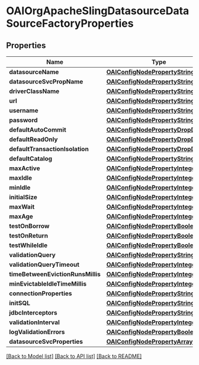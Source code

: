 # OAIOrgApacheSlingDatasourceDataSourceFactoryProperties

## Properties
Name | Type | Description | Notes
------------ | ------------- | ------------- | -------------
**datasourceName** | [**OAIConfigNodePropertyString***](OAIConfigNodePropertyString.md) |  | [optional] 
**datasourceSvcPropName** | [**OAIConfigNodePropertyString***](OAIConfigNodePropertyString.md) |  | [optional] 
**driverClassName** | [**OAIConfigNodePropertyString***](OAIConfigNodePropertyString.md) |  | [optional] 
**url** | [**OAIConfigNodePropertyString***](OAIConfigNodePropertyString.md) |  | [optional] 
**username** | [**OAIConfigNodePropertyString***](OAIConfigNodePropertyString.md) |  | [optional] 
**password** | [**OAIConfigNodePropertyString***](OAIConfigNodePropertyString.md) |  | [optional] 
**defaultAutoCommit** | [**OAIConfigNodePropertyDropDown***](OAIConfigNodePropertyDropDown.md) |  | [optional] 
**defaultReadOnly** | [**OAIConfigNodePropertyDropDown***](OAIConfigNodePropertyDropDown.md) |  | [optional] 
**defaultTransactionIsolation** | [**OAIConfigNodePropertyDropDown***](OAIConfigNodePropertyDropDown.md) |  | [optional] 
**defaultCatalog** | [**OAIConfigNodePropertyString***](OAIConfigNodePropertyString.md) |  | [optional] 
**maxActive** | [**OAIConfigNodePropertyInteger***](OAIConfigNodePropertyInteger.md) |  | [optional] 
**maxIdle** | [**OAIConfigNodePropertyInteger***](OAIConfigNodePropertyInteger.md) |  | [optional] 
**minIdle** | [**OAIConfigNodePropertyInteger***](OAIConfigNodePropertyInteger.md) |  | [optional] 
**initialSize** | [**OAIConfigNodePropertyInteger***](OAIConfigNodePropertyInteger.md) |  | [optional] 
**maxWait** | [**OAIConfigNodePropertyInteger***](OAIConfigNodePropertyInteger.md) |  | [optional] 
**maxAge** | [**OAIConfigNodePropertyInteger***](OAIConfigNodePropertyInteger.md) |  | [optional] 
**testOnBorrow** | [**OAIConfigNodePropertyBoolean***](OAIConfigNodePropertyBoolean.md) |  | [optional] 
**testOnReturn** | [**OAIConfigNodePropertyBoolean***](OAIConfigNodePropertyBoolean.md) |  | [optional] 
**testWhileIdle** | [**OAIConfigNodePropertyBoolean***](OAIConfigNodePropertyBoolean.md) |  | [optional] 
**validationQuery** | [**OAIConfigNodePropertyString***](OAIConfigNodePropertyString.md) |  | [optional] 
**validationQueryTimeout** | [**OAIConfigNodePropertyInteger***](OAIConfigNodePropertyInteger.md) |  | [optional] 
**timeBetweenEvictionRunsMillis** | [**OAIConfigNodePropertyInteger***](OAIConfigNodePropertyInteger.md) |  | [optional] 
**minEvictableIdleTimeMillis** | [**OAIConfigNodePropertyInteger***](OAIConfigNodePropertyInteger.md) |  | [optional] 
**connectionProperties** | [**OAIConfigNodePropertyString***](OAIConfigNodePropertyString.md) |  | [optional] 
**initSQL** | [**OAIConfigNodePropertyString***](OAIConfigNodePropertyString.md) |  | [optional] 
**jdbcInterceptors** | [**OAIConfigNodePropertyString***](OAIConfigNodePropertyString.md) |  | [optional] 
**validationInterval** | [**OAIConfigNodePropertyInteger***](OAIConfigNodePropertyInteger.md) |  | [optional] 
**logValidationErrors** | [**OAIConfigNodePropertyBoolean***](OAIConfigNodePropertyBoolean.md) |  | [optional] 
**datasourceSvcProperties** | [**OAIConfigNodePropertyArray***](OAIConfigNodePropertyArray.md) |  | [optional] 

[[Back to Model list]](../README.md#documentation-for-models) [[Back to API list]](../README.md#documentation-for-api-endpoints) [[Back to README]](../README.md)



